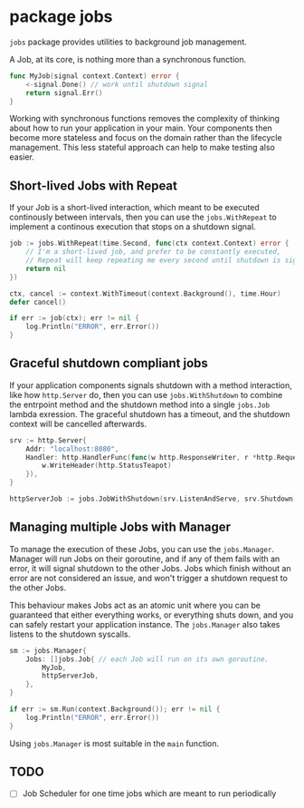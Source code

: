 # package jobs

`jobs` package provides utilities to background job management.

A Job, at its core, is nothing more than a synchronous function.

```go
func MyJob(signal context.Context) error {
	<-signal.Done() // work until shutdown signal
	return signal.Err()
}
```

Working with synchronous functions removes the complexity of thinking about how to run your application in your main.
Your components then become more stateless and focus on the domain rather than the lifecycle management.
This less stateful approach can help to make testing also easier.

## Short-lived Jobs with Repeat

If your Job is a short-lived interaction, which meant to be executed continously between intervals,
then you can use the `jobs.WithRepeat` to implement a continous execution that stops on a shutdown signal.

```go
job := jobs.WithRepeat(time.Second, func(ctx context.Context) error {
	// I'm a short-lived job, and prefer to be constantly executed,
	// Repeat will keep repeating me every second until shutdown is signaled.
	return nil
})

ctx, cancel := context.WithTimeout(context.Background(), time.Hour)
defer cancel()

if err := job(ctx); err != nil {
	log.Println("ERROR", err.Error())
}
```

## Graceful shutdown compliant jobs

If your application components signals shutdown with a method interaction, like how `http.Server` do,
then you can use `jobs.WithShutdown` to combine the entrpoint method and the shutdown method into a single `jobs.Job` lambda exression.
The graceful shutdown has a timeout, and the shutdown context will be cancelled afterwards.

```go
srv := http.Server{
	Addr: "localhost:8080",
	Handler: http.HandlerFunc(func(w http.ResponseWriter, r *http.Request) {
		w.WriteHeader(http.StatusTeapot)
	}),
}

httpServerJob := jobs.JobWithShutdown(srv.ListenAndServe, srv.Shutdown)
```

## Managing multiple Jobs with Manager

To manage the execution of these Jobs, you can use the `jobs.Manager`.
Manager will run Jobs on their goroutine, and if any of them fails with an error,
it will signal shutdown to the other Jobs.
Jobs which finish without an error are not considered an issue,
and won't trigger a shutdown request to the other Jobs.

This behaviour makes Jobs act as an atomic unit where you can be guaranteed that either everything works,
or everything shuts down, and you can safely restart your application instance.
The `jobs.Manager` also takes listens to the shutdown syscalls.

```go
sm := jobs.Manager{
	Jobs: []jobs.Job{ // each Job will run on its own goroutine.
		MyJob,
		httpServerJob,
	},
}

if err := sm.Run(context.Background()); err != nil {
	log.Println("ERROR", err.Error())
}
```

Using `jobs.Manager` is most suitable in the `main` function.

## TODO
- [ ] Job Scheduler for one time jobs which are meant to run periodically
